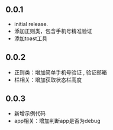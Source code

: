 ## 0.0.1
* initial release.
* 添加正则类，包含手机号精准验证
* 添加toast工具

## 0.0.2
* 正则类：增加简单手机号验证 , 验证邮箱
* 栏相关：增加获取状态栏高度

## 0.0.3
* 新增示例代码
* app相关：增加判断app是否为debug